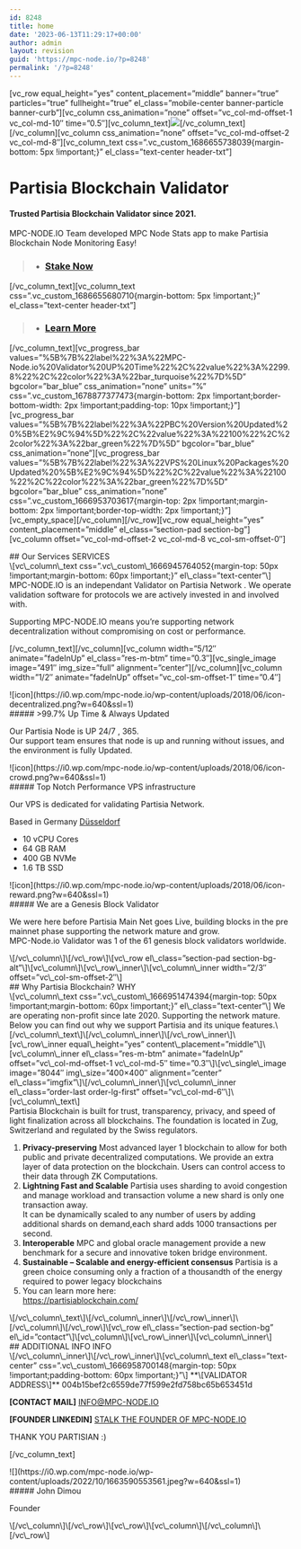 ```yaml
---
id: 8248
title: home
date: '2023-06-13T11:29:17+00:00'
author: admin
layout: revision
guid: 'https://mpc-node.io/?p=8248'
permalink: '/?p=8248'
---
```


\[vc\_row equal\_height=”yes” content\_placement=”middle” banner=”true” particles=”true” fullheight=”true” el\_class=”mobile-center banner-particle banner-curb”\]\[vc\_column css\_animation=”none” offset=”vc\_col-md-offset-1 vc\_col-md-10″ time=”0.5″\]\[vc\_column\_text\]![](https://i0.wp.com/130.185.118.94/wp-content/uploads/2022/10/header-image-lobelia-21-2-300x127.png?resize=640%2C271)\[/vc\_column\_text\]\[/vc\_column\]\[vc\_column css\_animation=”none” offset=”vc\_col-md-offset-2 vc\_col-md-8″\]\[vc\_column\_text css=”.vc\_custom\_1686655738039{margin-bottom: 5px !important;}” el\_class=”text-center header-txt”\]

# Partisia Blockchain Validator

#### Trusted Partisia Blockchain Validator since 2021.  
MPC-NODE.IO Team developed MPC Node Stats app to make Partisia Blockchain Node Monitoring Easy!

> - ### [Stake Now](https://partiscan.io/validators/004b15bef2c6559de77f599e2fd758bc65b653451d/stake "Stake your MPC")

\[/vc\_column\_text\]\[vc\_column\_text css=”.vc\_custom\_1686655680710{margin-bottom: 5px !important;}” el\_class=”text-center header-txt”\]

> - ### [Learn More](https://linktr.ee/mpcnode)

\[/vc\_column\_text\]\[vc\_progress\_bar values=”%5B%7B%22label%22%3A%22MPC-Node.io%20Validator%20UP%20Time%22%2C%22value%22%3A%2299.8%22%2C%22color%22%3A%22bar\_turquoise%22%7D%5D” bgcolor=”bar\_blue” css\_animation=”none” units=”%” css=”.vc\_custom\_1678877377473{margin-bottom: 2px !important;border-bottom-width: 2px !important;padding-top: 10px !important;}”\]\[vc\_progress\_bar values=”%5B%7B%22label%22%3A%22PBC%20Version%20Updated%20%5B%E2%9C%94%5D%22%2C%22value%22%3A%22100%22%2C%22color%22%3A%22bar\_green%22%7D%5D” bgcolor=”bar\_blue” css\_animation=”none”\]\[vc\_progress\_bar values=”%5B%7B%22label%22%3A%22VPS%20Linux%20Packages%20Updated%20%5B%E2%9C%94%5D%22%2C%22value%22%3A%22100%22%2C%22color%22%3A%22bar\_green%22%7D%5D” bgcolor=”bar\_blue” css\_animation=”none” css=”.vc\_custom\_1666953703617{margin-top: 2px !important;margin-bottom: 2px !important;border-top-width: 2px !important;}”\]\[vc\_empty\_space\]\[/vc\_column\]\[/vc\_row\]\[vc\_row equal\_height=”yes” content\_placement=”middle” el\_class=”section-pad section-bg”\]\[vc\_column offset=”vc\_col-md-offset-2 vc\_col-md-8 vc\_col-sm-offset-0″\]

<div class="section-head text-center">##  Our Services <span>SERVICES</span> 

 </div> \[vc\_column\_text css=”.vc\_custom\_1666945764052{margin-top: 50px !important;margin-bottom: 60px !important;}” el\_class=”text-center”\] MPC-NODE.IO is an independant Validator on Partisia Network .  
We operate validation software for protocols we are actively invested in and involved with.

Supporting MPC-NODE.IO means you’re supporting network decentralization without compromising on cost or performance.

\[/vc\_column\_text\]\[/vc\_column\]\[vc\_column width=”5/12″ animate=”fadeInUp” el\_class=”res-m-btm” time=”0.3″\]\[vc\_single\_image image=”491″ img\_size=”full” alignment=”center”\]\[/vc\_column\]\[vc\_column width=”1/2″ animate=”fadeInUp” offset=”vc\_col-sm-offset-1″ time=”0.4″\]

<div class="features-item-s2 d-flex  line"><div class="features-icon-s2"> ![icon](https://i0.wp.com/mpc-node.io/wp-content/uploads/2018/06/icon-decentralized.png?w=640&ssl=1) </div><div class="features-texts-s2">##### &gt;99.7% Up Time &amp; Always Updated

Our Partisia Node is UP 24/7 , 365.  
Our support team ensures that node is up and running without issues, and the environment is fully Updated.

 </div> </div><div class="features-item-s2 d-flex  line"><div class="features-icon-s2"> ![icon](https://i0.wp.com/mpc-node.io/wp-content/uploads/2018/06/icon-crowd.png?w=640&ssl=1) </div><div class="features-texts-s2">##### Top Notch Performance VPS infrastructure

Our VPS is dedicated for validating Partisia Network.

Based in Germany [Düsseldorf](https://www.duesseldorf-tourismus.de/)

- 10 vCPU Cores
- 64 GB RAM
- 400 GB NVMe
- 1.6 TB SSD

 </div> </div><div class="features-item-s2 d-flex "><div class="features-icon-s2"> ![icon](https://i0.wp.com/mpc-node.io/wp-content/uploads/2018/06/icon-reward.png?w=640&ssl=1) </div><div class="features-texts-s2">##### We are a Genesis Block Validator

We were here before Partisia Main Net goes Live, building blocks in the pre mainnet phase supporting the network mature and grow.  
MPC-Node.io Validator was 1 of the 61 genesis block validators worldwide.

 </div> </div> \[/vc\_column\]\[/vc\_row\]\[vc\_row el\_class=”section-pad section-bg-alt”\]\[vc\_column\]\[vc\_row\_inner\]\[vc\_column\_inner width=”2/3″ offset=”vc\_col-sm-offset-2″\] <div class="section-head text-center">##  Why Partisia Blockchain? <span>WHY</span> 

 </div> \[vc\_column\_text css=”.vc\_custom\_1666951474394{margin-top: 50px !important;margin-bottom: 60px !important;}” el\_class=”text-center”\] We are operating non-profit since late 2020. Supporting the network mature.  
Below you can find out why we support Partisia and its unique features.\[/vc\_column\_text\]\[/vc\_column\_inner\]\[/vc\_row\_inner\]\[vc\_row\_inner equal\_height=”yes” content\_placement=”middle”\]\[vc\_column\_inner el\_class=”res-m-btm” animate=”fadeInUp” offset=”vc\_col-md-offset-1 vc\_col-md-5″ time=”0.3″\]\[vc\_single\_image image=”8044″ img\_size=”400×400″ alignment=”center” el\_class=”imgfix”\]\[/vc\_column\_inner\]\[vc\_column\_inner el\_class=”order-last order-lg-first” offset=”vc\_col-md-6″\]\[vc\_column\_text\]

<div class="text-block"><span class="color_11">Partisia Blockchain is built for trust, transparency, privacy, and speed of light finalization across all blockchains. </span>  
<span class="color_11">The foundation is located in Zug, Switzerland and regulated by the Swiss regulators.</span>

1. ******Privacy-preserving****** Most advanced layer 1 blockchain to allow for both public and private decentralized computations. We provide an extra layer of data protection on the blockchain. Users can control access to their data through ZK Computations.
2. ******Lightning Fast and Scalable****** Partisia uses sharding to avoid congestion and manage workload and transaction volume a new shard is only one transaction away.  
    It can be dynamically scaled to any number of users by adding additional shards on demand,each shard adds 1000 transactions per second.
3. **Interoperable** MPC and global oracle management provide a new benchmark for a secure and innovative token bridge environment.
4. **Sustainable – **Scalable and energy-efficient consensus**** Partisia is a green choice consuming only a fraction of a thousandth of the energy required to power legacy blockchains
5. You can learn more here:  
    <https://partisiablockchain.com/>

</div>\[/vc\_column\_text\]\[/vc\_column\_inner\]\[/vc\_row\_inner\]\[/vc\_column\]\[/vc\_row\]\[vc\_row el\_class=”section-pad section-bg” el\_id=”contact”\]\[vc\_column\]\[vc\_row\_inner\]\[vc\_column\_inner\]

<div class="section-head text-center">##  ADDITIONAL INFO <span>INFO</span> 

 </div> \[/vc\_column\_inner\]\[/vc\_row\_inner\]\[vc\_column\_text el\_class=”text-center” css=”.vc\_custom\_1666958700148{margin-top: 50px !important;padding-bottom: 60px !important;}”\] **\[VALIDATOR ADDRESS\]**  
004b15bef2c6559de77f599e2fd758bc65b653451d

**\[CONTACT MAIL\]** [INFO@MPC-NODE.IO](INFO@MPC-NODE.IO)

**\[FOUNDER LINKEDIN\]** [STALK THE FOUNDER OF MPC-NODE.IO](https://www.linkedin.com/in/john-dimou/)

THANK YOU PARTISIAN :)

\[/vc\_column\_text\]

<div class="team-circle text-center"><div class="team-photo"> ![](https://i0.wp.com/mpc-node.io/wp-content/uploads/2022/10/1663590553561.jpeg?w=640&ssl=1) </div><div class="team-info">##### John Dimou

 <span class="team-title">Founder</span> 
 </div> </div> \[/vc\_column\]\[/vc\_row\]\[vc\_row\]\[vc\_column\]\[/vc\_column\]\[/vc\_row\] 